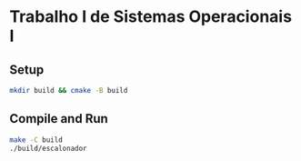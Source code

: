 
# Trabalho I de Sistemas Operacionais I

## Setup

```sh
mkdir build && cmake -B build
```

## Compile and Run

```sh
make -C build
./build/escalonador
```